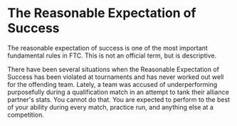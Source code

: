 # The Reasonable Expectation of Success

The reasonable expectation of success is one of the most important fundamental rules in FTC. This is not an official term, but is descriptive.

There have been several situations when the Reasonable Expectation of Success has been violated at tournaments and has never worked out well for the offending team. Lately, a team was accused of underperforming purposefully during a qualification match in an attempt to tank their alliance partner's stats. You cannot do that. You are expected to perform to the best of your ability during every match, practice run, and anything else at a competition.
